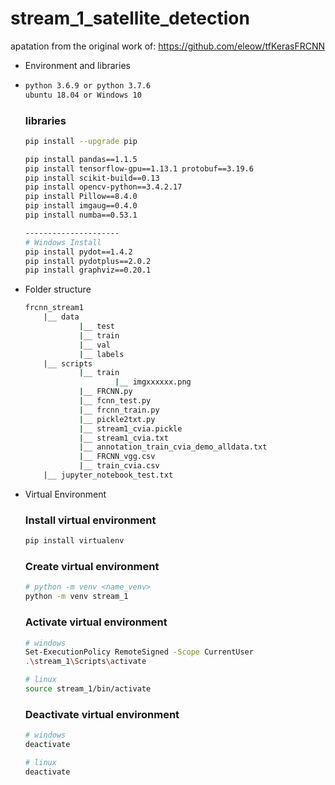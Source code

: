 # stream_1_satellite_detection

apatation from the original work of: https://github.com/eleow/tfKerasFRCNN


- Environment and libraries
- 
    ```bash
    python 3.6.9 or python 3.7.6
    ubuntu 18.04 or Windows 10
    ```
    
    ### libraries
    
    ```bash
    pip install --upgrade pip
    
    pip install pandas==1.1.5
    pip install tensorflow-gpu==1.13.1 protobuf==3.19.6
    pip install scikit-build==0.13
    pip install opencv-python==3.4.2.17
    pip install Pillow==8.4.0
    pip install imgaug==0.4.0
    pip install numba==0.53.1
    
    ---------------------
    # Windows Install 
    pip install pydot==1.4.2
    pip install pydotplus==2.0.2
    pip install graphviz==0.20.1
    ```
    
- Folder structure
    
    ```bash
    frcnn_stream1
    	|__ data
    			|__ test
    			|__ train
    			|__ val
    			|__ labels
    	|__ scripts
    			|__ train
    					|__ imgxxxxxx.png
    			|__ FRCNN.py
    			|__ fcnn_test.py
    			|__ frcnn_train.py
    			|__ pickle2txt.py
    			|__ stream1_cvia.pickle
    			|__ stream1_cvia.txt
    			|__ annotation_train_cvia_demo_alldata.txt
    			|__ FRCNN_vgg.csv
    			|__ train_cvia.csv
    	|__ jupyter_notebook_test.txt
    ```
    
 - Virtual Environment
    
    ### Install virtual environment
    
    ```bash
    pip install virtualenv
    ```
    
    ### Create virtual environment
    
    ```bash
    # python -m venv <name_venv>
    python -m venv stream_1
    ```
    
    ### Activate virtual environment
    
    ```bash
    # windows
    Set-ExecutionPolicy RemoteSigned -Scope CurrentUser
    .\stream_1\Scripts\activate
    
    # linux
    source stream_1/bin/activate
    ```
    
    ### Deactivate virtual environment
    
    ```bash
    # windows
    deactivate
    
    # linux
    deactivate
    ```

